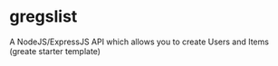 # gregslist
A NodeJS/ExpressJS API which allows you to create Users and Items (greate starter template)
